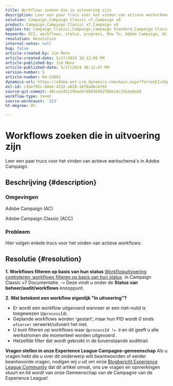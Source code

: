 ```yaml
---
title: Workflows zoeken die in uitvoering zijn
description: Leer een paar trucs voor het vinden van actieve werkschema's in Adobe Campaign.
solution: Campaign,Campaign Classic v7,Campaign v8
product: Campaign,Campaign Classic v7,Campaign v8
applies-to: Campaign Classic,Campaign,Campaign Standard,Campaign Classic v7,Campaign v8
keywords: KCS, workflows, status, progress, How To, Adobe Campaign, AC, ACC, Adobe Campaign Classic
resolution: Resolution
internal-notes: null
bug: false
article-created-by: Jim Menn
article-created-date: 5/17/2024 10:12:09 PM
article-published-by: Jim Menn
article-published-date: 5/17/2024 10:12:47 PM
version-number: 5
article-number: KA-23881
dynamics-url: https://adobe-ent.crm.dynamics.com/main.aspx?forceUCI=1&pagetype=entityrecord&etn=knowledgearticle&id=dd146c7d-9a14-ef11-9f8a-6045bd006268
exl-id: c3ae795c-b0ee-4232-a620-16f0adbcb293
source-git-commit: 40cea1d5119beeb7d8836982f8bb24c15b2e0eb8
workflow-type: tm+mt
source-wordcount: '223'
ht-degree: 0%

---
```


# Workflows zoeken die in uitvoering zijn


Leer een paar trucs voor het vinden van actieve werkschema&#39;s in Adobe Campaign.

## Beschrijving {#description}


### Omgevingen

Adobe Campaign (AC)

Adobe Campaign Classic (ACC)

### Probleem

Hier volgen enkele trucs voor het vinden van actieve workflows:


## Resolutie {#resolution}


<b>1. Workflows filteren op basis van hun status</b>
[Workflowuitvoering controleren: workflows filteren op basis van hun status](https://experienceleague.adobe.com/docs/campaign-classic/using/automating-with-workflows/monitoring-workflows/monitoring-workflow-execution.html?lang=en#filtering-workflows-status)  in Campaign Classic v7 Documentatie.
-`>`  Deze vindt u onder de <b>Status van beheer/audit/workflows</b> knooppunt.

<b>2. Wat betekent een workflow eigenlijk &quot;In uitvoering&quot;?</b>
- Er wordt een workflow uitgevoerd wanneer er een niet-nulid is toegewezen (`@processId`).
- Geplande workflows worden &#39;gestart&#39;, maar hun PID wordt *0* sinds `wfserver` verwerkt/uitvoert het niet.
- U kunt filteren op workflows waar `@processId != 0` en dit geeft u alle werkstromen die momenteel worden uitgevoerd .
- Hetzelfde filter dat wordt gebruikt in de bovenstaande audittrail.




<b>Vragen stellen in onze Experience League Campagne-gemeenschap</b>
Als u vragen hebt die u over dit onderwerp wilt beantwoorden of eerder beantwoorde vragen, nodigen wij u uit om onze [Blogbericht Experience League Community](https://experienceleaguecommunities.adobe.com/t5/adobe-campaign-classic-blogs/introducing-top-kcs-articles-curated-for-your-troubleshooting/bc-p/672426#M132 "Koppeling volgen") dat dit artikel omvat, ons uw vragen en opmerkingen stuurt en lid wordt van onze Gemeenschap van de Campagne van de Experience League!
